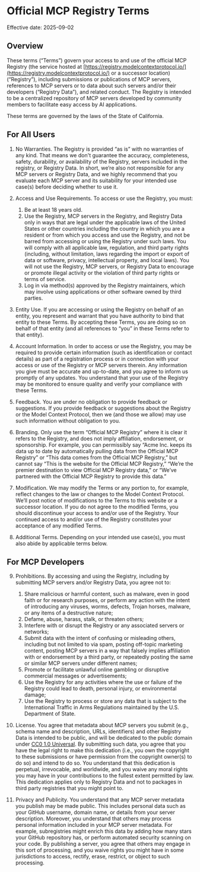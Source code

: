# Official MCP Registry Terms

Effective date: 2025-09-02

## Overview

These terms (“Terms”) govern your access to and use of the official MCP Registry (the service hosted at [https://registry.modelcontextprotocol.io/](https://registry.modelcontextprotocol.io/) or a successor location) (“Registry”), including submissions or publications of MCP servers, references to MCP servers or to data about such servers and/or their developers (“Registry Data”), and related conduct. The Registry is intended to be a centralized repository of MCP servers developed by community members to facilitate easy access by AI applications.

These terms are governed by the laws of the State of California.

## For All Users

1. No Warranties. The Registry is provided “as is” with no warranties of any kind. That means we don't guarantee the accuracy, completeness, safety, durability, or availability of the Registry, servers included in the registry, or Registry Data. In short, we’re also not responsible for any MCP servers or Registry Data, and we highly recommend that you evaluate each MCP server and its suitability for your intended use case(s) before deciding whether to use it.

2. Access and Use Requirements. To access or use the Registry, you must:
   1. Be at least 18 years old.
   2. Use the Registry, MCP servers in the Registry, and Registry Data only in ways that are legal under the applicable laws of the United States or other countries including the country in which you are a resident or from which you access and use the Registry, and not be barred from accessing or using the Registry under such laws. You will comply with all applicable law, regulation, and third party rights (including, without limitation, laws regarding the import or export of data or software, privacy, intellectual property, and local laws). You will not use the Registry, MCP servers, or Registry Data to encourage or promote illegal activity or the violation of third party rights or terms of service.
   3. Log in via method(s) approved by the Registry maintainers, which may involve using applications or other software owned by third parties.

3. Entity Use. If you are accessing or using the Registry on behalf of an entity, you represent and warrant that you have authority to bind that entity to these Terms. By accepting these Terms, you are doing so on behalf of that entity (and all references to “you” in these Terms refer to that entity).

4. Account Information. In order to access or use the Registry, you may be required to provide certain information (such as identification or contact details) as part of a registration process or in connection with your access or use of the Registry or MCP servers therein. Any information you give must be accurate and up-to-date, and you agree to inform us promptly of any updates. You understand that your use of the Registry may be monitored to ensure quality and verify your compliance with these Terms.

5. Feedback. You are under no obligation to provide feedback or suggestions. If you provide feedback or suggestions about the Registry or the Model Context Protocol, then we (and those we allow) may use such information without obligation to you.

6. Branding. Only use the term “Official MCP Registry” where it is clear it refers to the Registry, and does not imply affiliation, endorsement, or sponsorship. For example, you can permissibly say “Acme Inc. keeps its data up to date by automatically pulling data from the Official MCP Registry” or “This data comes from the Official MCP Registry,” but cannot say “This is the website for the Official MCP Registry,” “We’re the premier destination to view Official MCP Registry data,” or “We’ve partnered with the Official MCP Registry to provide this data.”

7. Modification. We may modify the Terms or any portion to, for example, reflect changes to the law or changes to the Model Context Protocol. We’ll post notice of modifications to the Terms to this website or a successor location. If you do not agree to the modified Terms, you should discontinue your access to and/or use of the Registry. Your continued access to and/or use of the Registry constitutes your acceptance of any modified Terms.

8. Additional Terms. Depending on your intended use case(s), you must also abide by applicable terms below.

## For MCP Developers

9. Prohibitions. By accessing and using the Registry, including by submitting MCP servers and/or Registry Data, you agree not to:
   1. Share malicious or harmful content, such as malware, even in good faith or for research purposes, or perform any action with the intent of introducing any viruses, worms, defects, Trojan horses, malware, or any items of a destructive nature;
   2. Defame, abuse, harass, stalk, or threaten others;
   3. Interfere with or disrupt the Registry or any associated servers or networks;
   4. Submit data with the intent of confusing or misleading others, including but not limited to via spam, posting off-topic marketing content, posting MCP servers in a way that falsely implies affiliation with or endorsement by a third party, or repeatedly posting the same or similar MCP servers under different names;
   5. Promote or facilitate unlawful online gambling or disruptive commercial messages or advertisements;
   6. Use the Registry for any activities where the use or failure of the Registry could lead to death, personal injury, or environmental damage;
   7. Use the Registry to process or store any data that is subject to the International Traffic in Arms Regulations maintained by the U.S. Department of State.

10. License. You agree that metadata about MCP servers you submit (e.g., schema name and description, URLs, identifiers) and other Registry Data is intended to be public, and will be dedicated to the public domain under [CC0 1.0 Universal](https://creativecommons.org/publicdomain/zero/1.0/). By submitting such data, you agree that you have the legal right to make this dedication (i.e., you own the copyright to these submissions or have permission from the copyright owner(s) to do so) and intend to do so. You understand that this dedication is perpetual, irrevocable, and worldwide, and you waive any moral rights you may have in your contributions to the fullest extent permitted by law. This dedication applies only to Registry Data and not to packages in third party registries that you might point to.

11. Privacy and Publicity. You understand that any MCP server metadata you publish may be made public. This includes personal data such as your GitHub username, domain name, or details from your server description. Moreover, you understand that others may process personal information included in your MCP server metadata. For example, subregistries might enrich this data by adding how many stars your GitHub repository has, or perform automated security scanning on your code. By publishing a server, you agree that others may engage in this sort of processing, and you waive rights you might have in some jurisdictions to access, rectify, erase, restrict, or object to such processing.
